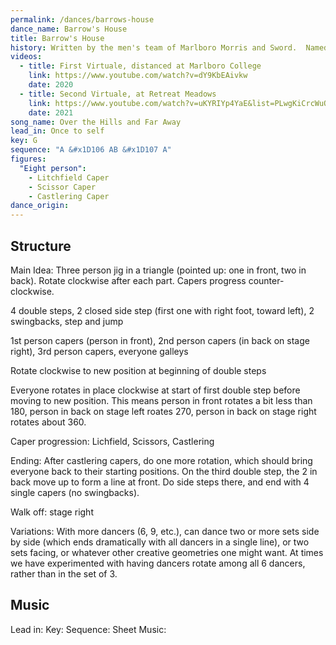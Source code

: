 ```yaml
---
permalink: /dances/barrows-house
dance_name: Barrow's House
title: Barrow's House
history: Written by the men's team of Marlboro Morris and Sword.  Named after [Barrows House Inn and Restaurant](https://www.barrowshouse.com/) in Dorset, VT, where the dance was created.
videos:
  - title: First Virtuale, distanced at Marlboro College
    link: https://www.youtube.com/watch?v=dY9KbEAivkw
    date: 2020
  - title: Second Virtuale, at Retreat Meadows
    link: https://www.youtube.com/watch?v=uKYRIYp4YaE&list=PLwgKiCrcWuOZdjakry8xtHlkLF5fcZ8SC&index=24
    date: 2021
song_name: Over the Hills and Far Away
lead_in: Once to self
key: G
sequence: "A &#x1D106 AB &#x1D107 A"
figures:
  "Eight person":
    - Litchfield Caper
    - Scissor Caper
    - Castlering Caper
dance_origin:
---
```

## Structure
Main Idea: Three person jig in a triangle (pointed up: one in front, two in back). Rotate clockwise after each part. Capers
progress counter-clockwise.

4 double steps, 2 closed side step (first one with right foot, toward left), 2 swingbacks, step and jump

1st person capers (person in front), 2nd person capers (in back on stage right), 3rd person capers, everyone galleys

Rotate clockwise to new position at beginning of double steps

Everyone rotates in place clockwise at start of first double step before moving to new position.  This means person in front rotates a bit less than 180, person in back on stage left roates 270, person in back on stage right rotates about 360.

Caper progression: Lichfield, Scissors, Castlering

Ending: After castlering capers, do one more rotation, which should bring everyone back to their starting positions.  On the third double step, the 2 in back move up to form a line at front.  Do side steps there, and end with 4 single capers (no swingbacks).

Walk off: stage right

Variations:
With more dancers (6, 9, etc.), can dance two or more sets side by side (which ends dramatically with all dancers in a single line), or two sets facing, or whatever other creative geometries one might want.  At times we have experimented with having dancers rotate among all 6 dancers, rather than in the set of 3.

## Music
Lead in:
Key:
Sequence:
Sheet Music:
